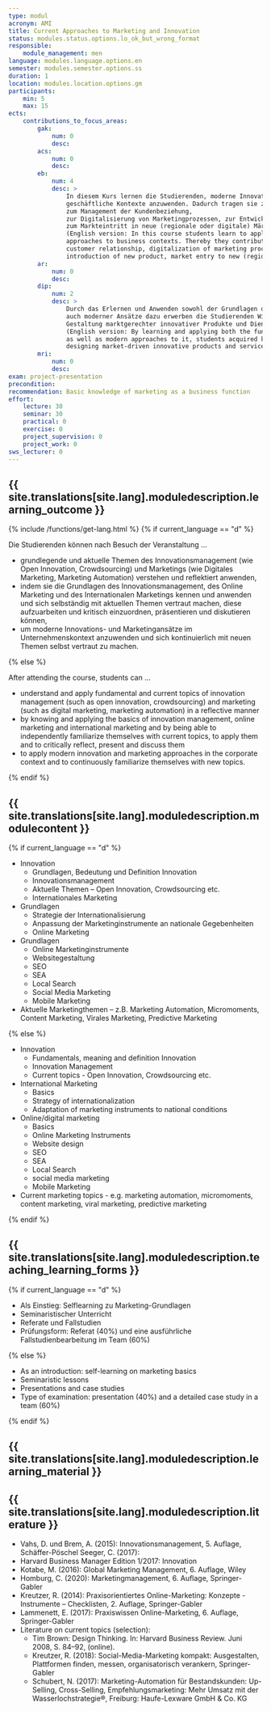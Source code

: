 ```yaml
---
type: modul
acronym: AMI
title: Current Approaches to Marketing and Innovation
status: modules.status.options.lo_ok_but_wrong_format
responsible: 
    module_management: men
language: modules.language.options.en
semester: modules.semester.options.ss
duration: 1
location: modules.location.options.gm
participants:
    min: 5 
    max: 15
ects: 
    contributions_to_focus_areas:
        gak: 
            num: 0
            desc: 
        acs: 
            num: 0
            desc:
        eb: 
            num: 4
            desc: > 
                In diesem Kurs lernen die Studierenden, moderne Innovations- und Marketingansätze auf 
                geschäftliche Kontexte anzuwenden. Dadurch tragen sie z.B. 
                zum Management der Kundenbeziehung, 
                zur Digitalisierung von Marketingprozessen, zur Entwicklung und Einführung neuer Produkte, 
                zum Markteintritt in neue (regionale oder digitale) Märkte bei.
                (English version: In this course students learn to apply modern innovation and marketing 
                approaches to business contexts. Thereby they contribute to e.g. the management of the
                customer relationship, digitalization of marketing processes, the development and 
                introduction of new product, market entry to new (regional or digital) markets.)
        ar: 
            num: 0
            desc:
        dip: 
            num: 2
            desc: > 
                Durch das Erlernen und Anwenden sowohl der Grundlagen des Innovationsmanagements als 
                auch moderner Ansätze dazu erwerben die Studierenden Wissen und Erfahrung in der 
                Gestaltung marktgerechter innovativer Produkte und Dienstleistungen.
                (English version: By learning and applying both the fundamentals of innovation management 
                as well as modern approaches to it, students acquired knowledge and experience in 
                designing market-driven innovative products and services.)
        mri: 
            num: 0
            desc:
exam: project-presentation
precondition: 
recommendation: Basic knowledge of marketing as a business function
effort:
    lecture: 30
    seminar: 30
    practical: 0
    exercise: 0
    project_supervision: 0
    project_work: 0
sws_lecturer: 0  
---
```




## {{ site.translations[site.lang].moduledescription.learning_outcome }}
<!-- Learning Outcome -->

{% include /functions/get-lang.html %}
{% if current_language == "d" %}

Die Studierenden können nach Besuch der Veranstaltung ...
* grundlegende und aktuelle Themen des Innovationsmanagement (wie Open Innovation, Crowdsourcing) und Marketings 
(wie Digitales Marketing, Marketing Automation) verstehen und reflektiert anwenden, 
* indem sie die Grundlagen des Innovationsmanagement, des Online Marketing und des Internationalen Marketings 
kennen und anwenden und sich selbständig mit aktuellen Themen vertraut machen, diese aufzuarbeiten und 
kritisch einzuordnen, präsentieren und diskutieren können,
* um moderne Innovations- und Marketingansätze im Unternehmenskontext anzuwenden und sich kontinuierlich 
mit neuen Themen selbst vertraut zu machen.

{% else %}

After attending the course, students can ...
* understand and apply fundamental and current topics of innovation management 
    (such as open innovation, crowdsourcing) and marketing (such as digital marketing, 
    marketing automation) in a reflective manner
* by knowing and applying the basics of innovation management, online marketing and international marketing 
    and by being able to independently familiarize themselves with current topics, to apply them and to 
    critically reflect, present and discuss them
* to apply modern innovation and marketing approaches in the corporate context and to continuously 
    familiarize themselves with new topics.

{% endif %}
  
## {{ site.translations[site.lang].moduledescription.modulecontent }}
<!-- Modulinhalt -->

{% if current_language == "d" %}

* Innovation
    * Grundlagen, Bedeutung und Definition Innovation
    * Innovationsmanagement
    * Aktuelle Themen – Open Innovation, Crowdsourcing etc.
    * Internationales Marketing
* Grundlagen
    * Strategie der Internationalisierung
    * Anpassung der Marketinginstrumente an nationale Gegebenheiten
    * Online Marketing
* Grundlagen
    * Online Marketinginstrumente
    * Websitegestaltung
    * SEO
    * SEA
    * Local Search
    * Social Media Marketing
    * Mobile Marketing
* Aktuelle Marketingthemen – z.B. Marketing Automation, Micromoments, Content Marketing, Virales Marketing, Predictive Marketing

{% else %}

* Innovation
    * Fundamentals, meaning and definition Innovation
    * Innovation Management
    * Current topics - Open Innovation, Crowdsourcing etc.
* International Marketing
    * Basics
    * Strategy of internationalization
    * Adaptation of marketing instruments to national conditions
* Online/digital marketing
    * Basics
    * Online Marketing Instruments
    * Website design
    * SEO
    * SEA
    * Local Search
    * social media marketing
    * Mobile Marketing
* Current marketing topics - e.g. marketing automation, micromoments, content marketing, viral marketing, predictive marketing

{% endif %}

## {{ site.translations[site.lang].moduledescription.teaching_learning_forms }}
<!-- Lehr- und Lernformen -->

{% if current_language == "d" %}

* Als Einstieg: Selflearning zu Marketing-Grundlagen
* Seminaristischer Unterricht
* Referate und Fallstudien
* Prüfungsform: Referat (40%) und eine ausführliche Fallstudienbearbeitung im Team (60%)

{% else %}

* As an introduction: self-learning on marketing basics
* Seminaristic lessons
* Presentations and case studies
* Type of examination: presentation (40%) and a detailed case study in a team (60%)

{% endif %}

## {{ site.translations[site.lang].moduledescription.learning_material }}
<!-- Zur Verfügung gestelltes Lehrmaterial -->



## {{ site.translations[site.lang].moduledescription.literature }}
<!-- Weiterführende Literatur -->

* Vahs, D. und Brem, A. (2015): Innovationsmanagement, 5. Auflage, Schäffer-Pöschel Seeger, C. (2017):
* Harvard Business Manager Edition 1/2017: Innovation
* Kotabe, M. (2016): Global Marketing Management, 6. Auflage, Wiley
* Homburg, C. (2020): Marketingmanagement, 6. Auflage, Springer-Gabler
* Kreutzer, R. (2014): Praxisorientiertes Online-Marketing: Konzepte - Instrumente – Checklisten, 
    2. Auflage, Springer-Gabler
* Lammenett, E. (2017): Praxiswissen Online-Marketing, 6. Auflage, Springer-Gabler
* Literature on current topics (selection):
    * Tim Brown: Design Thinking. In: Harvard Business Review. Juni 2008, S. 84–92, (online).
    * Kreutzer, R. (2018): Social-Media-Marketing kompakt: Ausgestalten, Plattformen finden, messen, 
        organisatorisch verankern, Springer-Gabler
    * Schubert, N. (2017): Marketing-Automation für Bestandskunden: Up-Selling, Cross-Selling, 
        Empfehlungsmarketing: Mehr Umsatz mit der Wasserlochstrategie®, Freiburg: Haufe-Lexware GmbH & Co. KG
